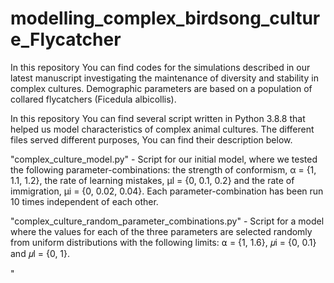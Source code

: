 # modelling_complex_birdsong_culture_Flycatcher
In this repository You can find codes for the simulations described in our latest manuscript investigating the maintenance of diversity and stability in complex cultures. Demographic parameters are based on a population of collared flycatchers (Ficedula albicollis).

In this repository You can find several script written in Python 3.8.8 that helped us model characteristics of complex animal cultures. The different files served different purposes, You can find their description below.

"complex_culture_model.py" - Script for our initial model, where we tested the following parameter-combinations: the strength of conformism, α = {1, 1.1, 1.2}, the rate of learning mistakes, μl = {0, 0.1, 0.2} and the rate of immigration, μi = {0, 0.02, 0.04}. Each parameter-combination has been run 10 times independent of each other. 

"complex_culture_random_parameter_combinations.py" - Script for a model where the values for each of the three parameters are selected randomly from uniform distributions with the following limits: ⍺ = {1, 1.6}, 𝜇i = {0, 0.1} and 𝜇l = {0, 1}.

"

